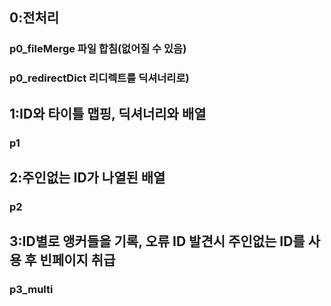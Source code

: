 ## 0:전처리

### p0_fileMerge 파일 합침(없어질 수 있음)  

### p0_redirectDict 리디렉트를 딕셔너리로)  

## 1:ID와 타이틀 맵핑, 딕셔너리와 배열

### p1  

## 2:주인없는 ID가 나열된 배열

### p2

## 3:ID별로 앵커들을 기록, 오류 ID 발견시 주인없는 ID를 사용 후 빈페이지 취급

### p3_multi

